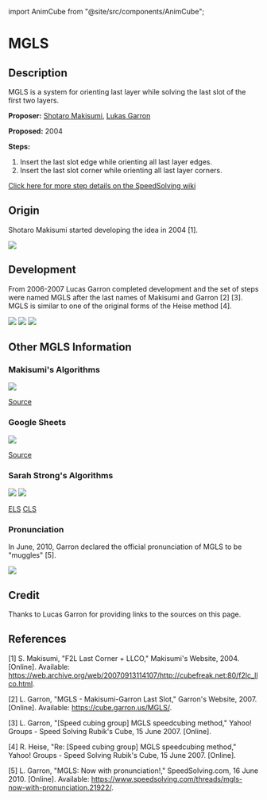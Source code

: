 import AnimCube from "@site/src/components/AnimCube";

# MGLS

<AnimCube params="buttonbar=0&position=lluuu&scale=6&hint=10&hintborder=1&borderwidth=10&facelets=lylyyylylwwwwwwlwwdbbdbbdbldggdggdggdddoooooodrldrrdrr" width="400px" height="400px" />

## Description

MGLS is a system for orienting last layer while solving the last slot of the first two layers.

**Proposer:** [Shotaro Makisumi](CubingContributors/MethodDevelopers.md#makisumi-shotaro), [Lukas Garron](CubingContributors/MethodDevelopers.md#garron-lukas)

**Proposed:** 2004

**Steps:**

1. Insert the last slot edge while orienting all last layer edges.
2. Insert the last slot corner while orienting all last layer corners.

[Click here for more step details on the SpeedSolving wiki](https://www.speedsolving.com/wiki/index.php/MGLS)

## Origin

Shotaro Makisumi started developing the idea in 2004 [1].

![](img/MGLS/Makisumi1.png)

## Development

From 2006-2007 Lucas Garron completed development and the set of steps were named MGLS after the last names of Makisumi and Garron [2] [3]. MGLS is similar to one of the original forms of the Heise method [4].

![](img/MGLS/Development1.png)
![](img/MGLS/Development2.png)
![](img/MGLS/Development3.png)

## Other MGLS Information

### Makisumi's Algorithms

![](img/MGLS/MakisumiAlgs.png)

[Source](https://cubefreak.net/speed/mgls/f2lc_llco.php)

### Google Sheets

![](img/MGLS/GoogleSheets.png)

[Source](https://docs.google.com/spreadsheets/d/1e9tPQ0Fl61KkzEkCh3FIkUSUmXtxlpGPp0fMmTipxoM/edit#gid=0)

### Sarah Strong's Algorithms

![](img/MGLS/Sarah1.png)
![](img/MGLS/Sarah2.png)

[ELS](https://sarah.cubing.net/3x3x3/els)
[CLS](https://sarah.cubing.net/3x3x3/cls)

### Pronunciation

In June, 2010, Garron declared the official pronunciation of MGLS to be "muggles" [5].

![](img/MGLS/Pronunciation.png)

## Credit

Thanks to Lucas Garron for providing links to the sources on this page.

## References

[1] S. Makisumi, "F2L Last Corner + LLCO," Makisumi's Website, 2004. [Online]. Available: https://web.archive.org/web/20070913114107/http://cubefreak.net:80/f2lc_llco.html.

[2] L. Garron, "MGLS - Makisumi-Garron Last Slot," Garron's Website, 2007. [Online]. Available: https://cube.garron.us/MGLS/.

[3] L. Garron, "[Speed cubing group] MGLS speedcubing method," Yahoo! Groups - Speed Solving Rubik's Cube, 15 June 2007. [Online]. 

[4] R. Heise, "Re: [Speed cubing group] MGLS speedcubing method," Yahoo! Groups - Speed Solving Rubik's Cube, 15 June 2007. [Online]. 

[5] L. Garron, "MGLS: Now with pronunciation!," SpeedSolving.com, 16 June 2010. [Online]. Available: https://www.speedsolving.com/threads/mgls-now-with-pronunciation.21922/.